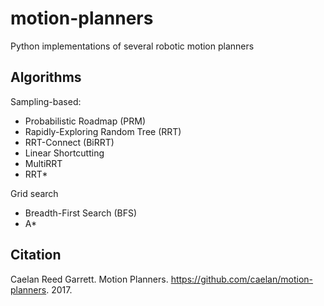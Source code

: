 # motion-planners
Python implementations of several robotic motion planners

## Algorithms

Sampling-based:
* Probabilistic Roadmap (PRM)
* Rapidly-Exploring Random Tree (RRT)
* RRT-Connect (BiRRT)
* Linear Shortcutting
* MultiRRT
* RRT*

Grid search
* Breadth-First Search (BFS)
* A*

## Citation

Caelan Reed Garrett. Motion Planners. https://github.com/caelan/motion-planners. 2017.
